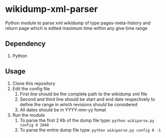 # wikidump-xml-parser
Python module to parse xml wikidump of type pages-meta-history and return page which is edited maximum time within any give time range
## Dependency
 1. Python
## Usage
1. Clone this repository
2. Edit the config file
    1. First line should be the complete  path to the wikidump xml file
    2. Second and third line should be start and end date respectively to define the range in which revisions should be considered
    3. All dates should be in YYYY-mm-yy fomat
3. Run the module
    1. To parse the first 2 Kb of the dump file type: ```python wikiparse.py config 0 2048```
    2. To parse the entire dump file type: ```python wikiparse.py config 0 -1```
